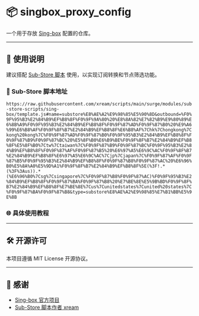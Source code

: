 # 📦 singbox_proxy_config

一个用于存放 [Sing-box](https://sing-box.sagernet.org/) 配置的仓库。

---

## 🚀 使用说明

建议搭配 [Sub-Store 脚本](https://github.com/xream/scripts) 使用，以实现订阅转换和节点筛选功能。

### 📎 Sub-Store 脚本地址

`https://raw.githubusercontent.com/xream/scripts/main/surge/modules/sub-store-scripts/sing-box/template.js#name=substore%E8%AE%A2%E9%98%85%E5%90%8D&outbound=%F0%9F%95%B3%E2%84%B9%EF%B8%8F%F0%9F%9A%80%20%E8%8A%82%E7%82%B9%E9%80%89%E6%8B%A9%F0%9F%95%B3%E2%84%B9%EF%B8%8F%F0%9F%87%AD%F0%9F%87%B0%20%E9%A6%99%E6%B8%AF%F0%9F%8F%B7%E2%84%B9%EF%B8%8F%E6%B8%AF%7Chk%7Chongkong%7Ckong%20kong%7C%F0%9F%87%AD%F0%9F%87%B0%F0%9F%95%B3%E2%84%B9%EF%B8%8F%F0%9F%87%B9%F0%9F%87%BC%20%E5%8F%B0%E6%B9%BE%F0%9F%8F%B7%E2%84%B9%EF%B8%8F%E5%8F%B0%7Ctw%7Ctaiwan%7C%F0%9F%87%B9%F0%9F%87%BC%F0%9F%95%B3%E2%84%B9%EF%B8%8F%F0%9F%87%AF%F0%9F%87%B5%20%E6%97%A5%E6%9C%AC%F0%9F%8F%B7%E2%84%B9%EF%B8%8F%E6%97%A5%E6%9C%AC%7Cjp%7Cjapan%7C%F0%9F%87%AF%F0%9F%87%B5%F0%9F%95%B3%E2%84%B9%EF%B8%8F%F0%9F%87%B8%F0%9F%87%AC%20%E6%96%B0%E5%8A%A0%E5%9D%A1%F0%9F%8F%B7%E2%84%B9%EF%B8%8F%5E(%3F!.*(%3F%3Aus)).*(%E6%96%B0%7Csg%7Csingapore%7C%F0%9F%87%B8%F0%9F%87%AC)%F0%9F%95%B3%E2%84%B9%EF%B8%8F%F0%9F%87%BA%F0%9F%87%B8%20%E7%BE%8E%E5%9B%BD%F0%9F%8F%B7%E2%84%B9%EF%B8%8F%E7%BE%8E%7Cus%7Cunitedstates%7Cunited%20states%7C%F0%9F%87%BA%F0%9F%87%B8&type=substore%E8%AE%A2%E9%98%85%E7%B1%BB%E5%9E%8B`

### 🌐 具体使用教程

---

## 🛠️ 开源许可

本项目遵循 MIT License 开源协议。

---

## 🙏 感谢

- [Sing-box 官方项目](https://github.com/SagerNet/sing-box)
- [Sub-Store 脚本作者 xream](https://github.com/xream/scripts)
